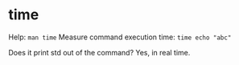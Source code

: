 # time

Help: `man time`
Measure command execution time: `time echo "abc"`

Does it print std out of the command? Yes, in real time.
